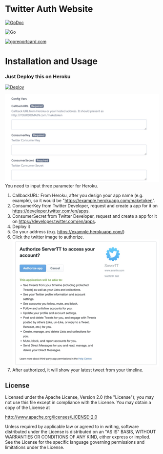 Twitter Auth Website
==============

 [![GoDoc](https://godoc.org/github.com/kkdai/twitter-auth-web.svg?status.svg)](https://godoc.org/github.com/kkdai/twitter-auth-web)  

 ![Go](https://github.com/kkdai/twitter-auth-web/workflows/Go/badge.svg)

[![goreportcard.com](https://goreportcard.com/badge/github.com/kkdai/twitter-auth-web)](https://goreportcard.com/report/github.com/kkdai/twitter-auth-web)

Installation and Usage
=============

### Just Deploy this on Heroku

[![Deploy](https://www.herokucdn.com/deploy/button.svg)](https://heroku.com/deploy)

![img](images/heroku_setting.jpg)
You need to input three parameter for Heroku.

1. CallbackURL: From Heroku, after you design your app name (e.g. example), so it would be "<https://example.herokuapp.com/maketoken>".
2. ConsumerKey from Twitter Developer, request and create a app for it on <https://developer.twitter.com/en/apps>.
3. ConsumerSecret from Twitter Developer, request and create a app for it on <https://developer.twitter.com/en/apps>.
4. Deploy it
5. Go your address (e.g. <https://example.herokuapp.com/>)
6. Click the twitter image to authorize.
![img2](images/auth.jpg)
7. After authorized, it will show your latest tweet from your timeline.

License
---------------

Licensed under the Apache License, Version 2.0 (the "License");
you may not use this file except in compliance with the License.
You may obtain a copy of the License at

<http://www.apache.org/licenses/LICENSE-2.0>

Unless required by applicable law or agreed to in writing, software
distributed under the License is distributed on an "AS IS" BASIS,
WITHOUT WARRANTIES OR CONDITIONS OF ANY KIND, either express or implied.
See the License for the specific language governing permissions and
limitations under the License.
